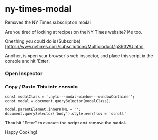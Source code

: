 # ny-times-modal
Removes the NY Times subscription modal

Are you tired of looking at recipes on the NY Times website? Me too.

One thing you could do is (Subscribe)[https://www.nytimes.com/subscriptions/Multiproduct/lp8R3WU.html]

Another, is open your browser's web inspector, and place this script in the console and hit 'Enter'.

### Open Inspector


### Copy / Paste This into console

```
const modalClass = '.nytc---modal-window---windowContainer';
const modal = document.querySelector(modalClass);

modal.parentElement.innerHTML = '';
document.querySelector('body').style.overflow = 'scroll'
```

Then hit "Enter" to execute the script and remove the modal. 

Happy Cooking!